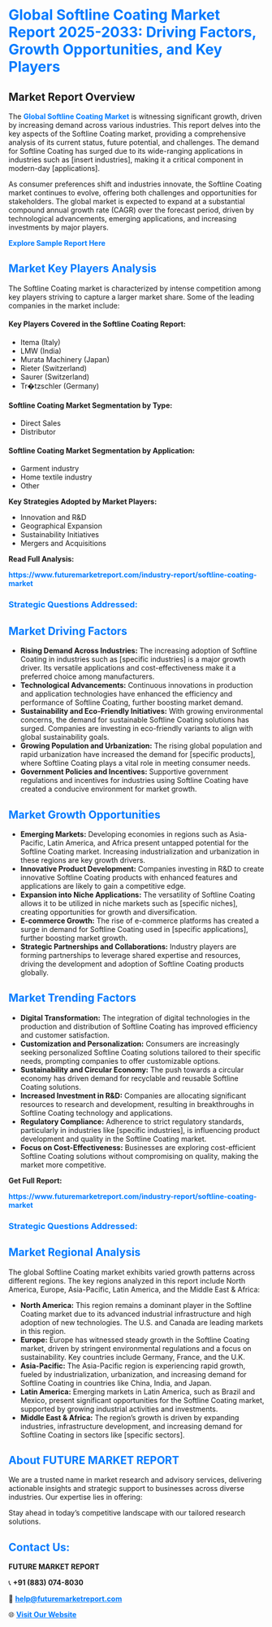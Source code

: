 <h1 style="color: #007BFF;">Global Softline Coating Market Report 2025-2033: Driving Factors, Growth Opportunities, and Key Players</h1>

<section id="overview">
<h2>Market Report Overview</h2>
<p>The <a href="https://www.futuremarketreport.com/industry-report/softline-coating-market" style="color: #007BFF; text-decoration: none;"><strong>Global Softline Coating Market</strong></a> is witnessing significant growth, driven by increasing demand across various industries. This report delves into the key aspects of the Softline Coating market, providing a comprehensive analysis of its current status, future potential, and challenges. The demand for Softline Coating has surged due to its wide-ranging applications in industries such as [insert industries], making it a critical component in modern-day [applications].</p>
<p>As consumer preferences shift and industries innovate, the Softline Coating market continues to evolve, offering both challenges and opportunities for stakeholders. The global market is expected to expand at a substantial compound annual growth rate (CAGR) over the forecast period, driven by technological advancements, emerging applications, and increasing investments by major players.</p>
</section>

<section id="overview">
<p><a href="https://www.futuremarketreport.com/request-sample/reportId=37343" style="color: #007BFF; text-decoration: none;"><strong>Explore Sample Report Here</strong></a></p>
</section>

<section id="key-players">
<h2 style="color: #007BFF;">Market Key Players Analysis</h2>
<p>The Softline Coating market is characterized by intense competition among key players striving to capture a larger market share. Some of the leading companies in the market include:</p>
<h4>Key Players Covered in the Softline Coating Report:</h4>
<ul><li>Itema (Italy)</li><li>LMW (India)</li><li>Murata Machinery (Japan)</li><li>Rieter (Switzerland)</li><li>Saurer (Switzerland)</li><li>Tr�tzschler (Germany)</li></ul>
<h4>Softline Coating Market Segmentation by Type:</h4>
<ul><li>Direct Sales</li><li>Distributor</li></ul>

<h4>Softline Coating Market Segmentation by Application:</h4>
<ul><li>Garment industry</li><li>Home textile industry</li><li>Other</li></ul>
<p><strong>Key Strategies Adopted by Market Players:</strong></p>
<ul>
<li>Innovation and R&D</li>
<li>Geographical Expansion</li>
<li>Sustainability Initiatives</li>
<li>Mergers and Acquisitions</li>
</ul>
</section>

<section>
<p><strong>Read Full Analysis: </strong></p><a href="https://www.futuremarketreport.com/industry-report/softline-coating-market" style="color: #007BFF; text-decoration: none;"><strong>https://www.futuremarketreport.com/industry-report/softline-coating-market</strong></a>
<h3 style="color: #007BFF;">Strategic Questions Addressed:</h3>
</section>

<section id="driving-factors">
<h2 style="color: #007BFF;">Market Driving Factors</h2>
<ul>
<li><strong>Rising Demand Across Industries:</strong> The increasing adoption of Softline Coating in industries such as [specific industries] is a major growth driver. Its versatile applications and cost-effectiveness make it a preferred choice among manufacturers.</li>
<li><strong>Technological Advancements:</strong> Continuous innovations in production and application technologies have enhanced the efficiency and performance of Softline Coating, further boosting market demand.</li>
<li><strong>Sustainability and Eco-Friendly Initiatives:</strong> With growing environmental concerns, the demand for sustainable Softline Coating solutions has surged. Companies are investing in eco-friendly variants to align with global sustainability goals.</li>
<li><strong>Growing Population and Urbanization:</strong> The rising global population and rapid urbanization have increased the demand for [specific products], where Softline Coating plays a vital role in meeting consumer needs.</li>
<li><strong>Government Policies and Incentives:</strong> Supportive government regulations and incentives for industries using Softline Coating have created a conducive environment for market growth.</li>
</ul>
</section>

<section id="growth-opportunities">
<h2 style="color: #007BFF;">Market Growth Opportunities</h2>
<ul>
<li><strong>Emerging Markets:</strong> Developing economies in regions such as Asia-Pacific, Latin America, and Africa present untapped potential for the Softline Coating market. Increasing industrialization and urbanization in these regions are key growth drivers.</li>
<li><strong>Innovative Product Development:</strong> Companies investing in R&D to create innovative Softline Coating products with enhanced features and applications are likely to gain a competitive edge.</li>
<li><strong>Expansion into Niche Applications:</strong> The versatility of Softline Coating allows it to be utilized in niche markets such as [specific niches], creating opportunities for growth and diversification.</li>
<li><strong>E-commerce Growth:</strong> The rise of e-commerce platforms has created a surge in demand for Softline Coating used in [specific applications], further boosting market growth.</li>
<li><strong>Strategic Partnerships and Collaborations:</strong> Industry players are forming partnerships to leverage shared expertise and resources, driving the development and adoption of Softline Coating products globally.</li>
</ul>
</section>

<section id="trending-factors">
<h2 style="color: #007BFF;">Market Trending Factors</h2>
<ul>
<li><strong>Digital Transformation:</strong> The integration of digital technologies in the production and distribution of Softline Coating has improved efficiency and customer satisfaction.</li>
<li><strong>Customization and Personalization:</strong> Consumers are increasingly seeking personalized Softline Coating solutions tailored to their specific needs, prompting companies to offer customizable options.</li>
<li><strong>Sustainability and Circular Economy:</strong> The push towards a circular economy has driven demand for recyclable and reusable Softline Coating solutions.</li>
<li><strong>Increased Investment in R&D:</strong> Companies are allocating significant resources to research and development, resulting in breakthroughs in Softline Coating technology and applications.</li>
<li><strong>Regulatory Compliance:</strong> Adherence to strict regulatory standards, particularly in industries like [specific industries], is influencing product development and quality in the Softline Coating market.</li>
<li><strong>Focus on Cost-Effectiveness:</strong> Businesses are exploring cost-efficient Softline Coating solutions without compromising on quality, making the market more competitive.</li>
</ul>
</section>

<section>
<p><strong>Get Full Report: </strong></p><a href="https://www.futuremarketreport.com/industry-report/softline-coating-market" style="color: #007BFF; text-decoration: none;"><strong>https://www.futuremarketreport.com/industry-report/softline-coating-market</strong></a>
<h3 style="color: #007BFF;">Strategic Questions Addressed:</h3>
</section>


<section id="regional-analysis">
<h2 style="color: #007BFF;">Market Regional Analysis</h2>
<p>The global Softline Coating market exhibits varied growth patterns across different regions. The key regions analyzed in this report include North America, Europe, Asia-Pacific, Latin America, and the Middle East & Africa:</p>
<ul>
<li><strong>North America:</strong> This region remains a dominant player in the Softline Coating market due to its advanced industrial infrastructure and high adoption of new technologies. The U.S. and Canada are leading markets in this region.</li>
<li><strong>Europe:</strong> Europe has witnessed steady growth in the Softline Coating market, driven by stringent environmental regulations and a focus on sustainability. Key countries include Germany, France, and the U.K.</li>
<li><strong>Asia-Pacific:</strong> The Asia-Pacific region is experiencing rapid growth, fueled by industrialization, urbanization, and increasing demand for Softline Coating in countries like China, India, and Japan.</li>
<li><strong>Latin America:</strong> Emerging markets in Latin America, such as Brazil and Mexico, present significant opportunities for the Softline Coating market, supported by growing industrial activities and investments.</li>
<li><strong>Middle East & Africa:</strong> The region’s growth is driven by expanding industries, infrastructure development, and increasing demand for Softline Coating in sectors like [specific sectors].</li>
</ul>
</section>

<footer>
<h2 style="color: #007BFF;">About FUTURE MARKET REPORT</h2>
<p>We are a trusted name in market research and advisory services, delivering actionable insights and strategic support to businesses across diverse industries. Our expertise lies in offering:</p>

<p>Stay ahead in today’s competitive landscape with our tailored research solutions.</p>

<h2 style="color: #007BFF;">Contact Us:</h2>
<p><strong>FUTURE MARKET REPORT</strong></p>
<p>📞 <strong>+91 (883) 074-8030</strong></p>
<p>📧 <strong><a href="mailto:help@futuremarketreport.com" style="color: #007BFF;">help@futuremarketreport.com</a></strong></p>
<p>🌐 <strong><a href="https://www.futuremarketreport.com/" style="color: #007BFF;">Visit Our Website</a></strong></p>
</footer>